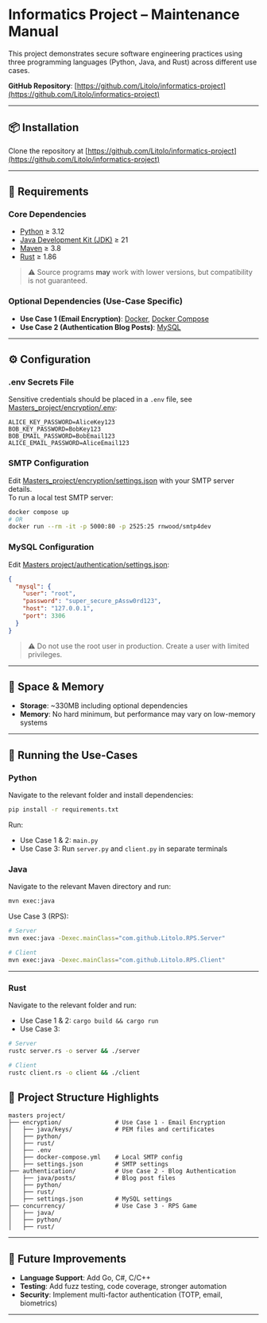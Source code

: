 # Informatics Project – Maintenance Manual

This project demonstrates secure software engineering practices using three programming languages (Python, Java, and Rust) across different use cases.

**GitHub Repository**: [https://github.com/Litolo/informatics-project](https://github.com/Litolo/informatics-project)

---

## 📦 Installation

Clone the repository at [https://github.com/Litolo/informatics-project](https://github.com/Litolo/informatics-project)

---

## 🔧 Requirements

### Core Dependencies
- [Python](https://www.python.org/) ≥ 3.12  
- [Java Development Kit (JDK)](https://www.oracle.com/java/technologies/downloads/) ≥ 21  
- [Maven](https://maven.apache.org/what-is-maven.html) ≥ 3.8  
- [Rust](https://www.rust-lang.org/) ≥ 1.86  

> ⚠️ Source programs **may** work with lower versions, but compatibility is not guaranteed.

### Optional Dependencies (Use-Case Specific)
- **Use Case 1 (Email Encryption)**: [Docker](https://www.docker.com/), [Docker Compose](https://docs.docker.com/compose/install/)  
- **Use Case 2 (Authentication Blog Posts)**: [MySQL](https://www.mysql.com/)

---

## ⚙️ Configuration

### .env Secrets File
Sensitive credentials should be placed in a `.env` file, see [Masters_project/encryption/.env](Masters_project/encryption/.env):
```env
ALICE_KEY_PASSWORD=AliceKey123
BOB_KEY_PASSWORD=BobKey123
BOB_EMAIL_PASSWORD=BobEmail123
ALICE_EMAIL_PASSWORD=AliceEmail123
```

### SMTP Configuration
Edit [Masters_project/encryption/settings.json](Masters_project/encryption/settings.json) with your SMTP server details.  
To run a local test SMTP server:

```bash
docker compose up
# OR
docker run --rm -it -p 5000:80 -p 2525:25 rnwood/smtp4dev
```

### MySQL Configuration
Edit [Masters project/authentication/settings.json](Masters_project/authentication/settings.json):
```json
{
  "mysql": {
    "user": "root",
    "password": "super_secure_pAssw0rd123",
    "host": "127.0.0.1",
    "port": 3306
  }
}
```
> ⚠️ Do not use the root user in production. Create a user with limited privileges.

---

## 💾 Space & Memory

- **Storage**: ~330MB including optional dependencies  
- **Memory**: No hard minimum, but performance may vary on low-memory systems

---

## 🚀 Running the Use-Cases

### Python
Navigate to the relevant folder and install dependencies:
```bash
pip install -r requirements.txt
```

Run:
- Use Case 1 & 2: `main.py`
- Use Case 3: Run `server.py` and `client.py` in separate terminals

### Java
Navigate to the relevant Maven directory and run:
```bash
mvn exec:java
```

Use Case 3 (RPS):
```bash
# Server
mvn exec:java -Dexec.mainClass="com.github.Litolo.RPS.Server"

# Client
mvn exec:java -Dexec.mainClass="com.github.Litolo.RPS.Client"
```

---

### Rust
Navigate to the relevant folder and run:
- Use Case 1 & 2: `cargo build && cargo run`
- Use Case 3:
```bash
# Server
rustc server.rs -o server && ./server

# Client
rustc client.rs -o client && ./client 
```

## 📁 Project Structure Highlights

```
masters project/
├── encryption/               # Use Case 1 - Email Encryption
│   ├── java/keys/            # PEM files and certificates
│   ├── python/
│   ├── rust/
│   ├── .env
│   ├── docker-compose.yml    # Local SMTP config
│   ├── settings.json         # SMTP settings
├── authentication/           # Use Case 2 - Blog Authentication
│   ├── java/posts/           # Blog post files
│   ├── python/
│   ├── rust/
│   ├── settings.json         # MySQL settings
├── concurrency/              # Use Case 3 - RPS Game
│   ├── java/
│   ├── python/
│   ├── rust/
```

---

## 🔮 Future Improvements

- **Language Support**: Add Go, C#, C/C++  
- **Testing**: Add fuzz testing, code coverage, stronger automation  
- **Security**: Implement multi-factor authentication (TOTP, email, biometrics)

---
